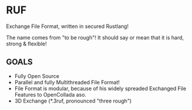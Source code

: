 # RUF
Exchange File Format, written in secured Rustlang!

The name comes from "to be rough"!
It should say or mean that it is hard, strong & flexible!

## GOALS

- Fully Open Source
- Parallel and fully Multithreaded File Format!
- File Format is modular, because of his widely spreaded Exchanged File Features
  to OpenCollada aso.
- 3D Exchange (*.3ruf, pronounced "three rough")
 
